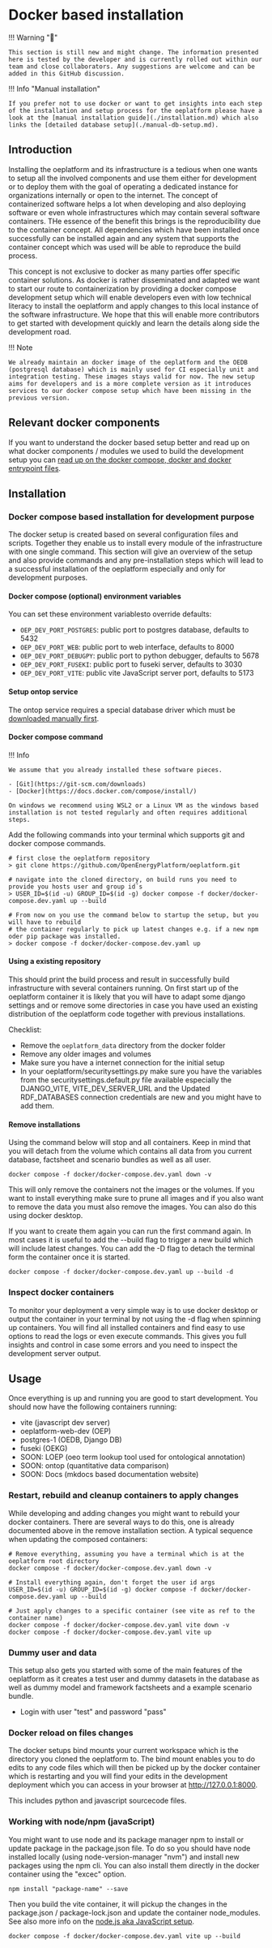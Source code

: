 # Docker based installation

!!! Warning "🚧"

    This section is still new and might change. The information presented here is tested by the developer and is currently rolled out within our team and close collaborators. Any suggestions are welcome and can be added in this GitHub discussion.

!!! Info "Manual installation"

    If you prefer not to use docker or want to get insights into each step of the installation and setup process for the oeplatform please have a look at the [manual installation guide](./installation.md) which also links the [detailed database setup](./manual-db-setup.md).

## Introduction

Installing the oeplatform and its infrastructure is a tedious when one wants to
setup all the involved components and use them either for development or to
deploy them with the goal of operating a dedicated instance for organizations
internally or open to the internet. The concept of containerized software helps
a lot when developing and also deploying software or even whole infrastructures
which may contain several software containers. THe essence of the benefit this
brings is the reproducibility due to the container concept. All dependencies
which have been installed once successfully can be installed again and any
system that supports the container concept which was used will be able to
reproduce the build process.

This concept is not exclusive to docker as many parties offer specific container
solutions. As docker is rather disseminated and adapted we want to start our
route to containerization by providing a docker compose development setup which
will enable developers even with low technical literacy to install the
oeplatform and apply changes to this local instance of the software
infrastructure. We hope that this will enable more contributors to get started
with development quickly and learn the details along side the development road.

!!! Note

    We already maintain an docker image of the oeplatform and the OEDB (postgresql database) which is mainly used for CI especially unit and integration testing. These images stays valid for now. The new setup aims for developers and is a more complete version as it introduces services to our docker compose setup which have been missing in the previous version.

## Relevant docker components

If you want to understand the docker based setup better and read up on what
docker components / modules we used to build the development setup you can
[read up on the docker compose, docker and docker entrypoint files](../context/docker.md).

## Installation

### Docker compose based installation for development purpose

The docker setup is created based on several configuration files and scripts.
Together they enable us to install every module of the infrastructure with one
single command. This section will give an overview of the setup and also provide
commands and any pre-installation steps which will lead to a successful
installation of the oeplatform especially and only for development purposes.

#### Docker compose (optional) environment variables

You can set these environment variablesto override defaults:

- `OEP_DEV_PORT_POSTGRES`: public port to postgres database, defaults to 5432
- `OEP_DEV_PORT_WEB`: public port to web interface, defaults to 8000
- `OEP_DEV_PORT_DEBUGPY`: public port to python debugger, defaults to 5678
- `OEP_DEV_PORT_FUSEKI`: public port to fuseki server, defaults to 3030
- `OEP_DEV_PORT_VITE`: public vite JavaScript server port, defaults to 5173

#### Setup ontop service

The ontop service requires a special database driver which must be
[downloaded manually first](./setuo-ontop.md).

#### Docker compose command

!!! Info

    We assume that you already installed these software pieces.

    - [Git](https://git-scm.com/downloads)
    - [Docker](https://docs.docker.com/compose/install/)

    On windows we recommend using WSL2 or a Linux VM as the windows based installation is not tested regularly and often requires additional steps.

Add the following commands into your terminal which supports git and docker
compose commands.

    # first close the oeplatform repository
    > git clone https://github.com/OpenEnergyPlatform/oeplatform.git

    # navigate into the cloned directory, on build runs you need to provide you hosts user and group id´s
    > USER_ID=$(id -u) GROUP_ID=$(id -g) docker compose -f docker/docker-compose.dev.yaml up --build

    # From now on you use the command below to startup the setup, but you will have to rebuild
    # the container regularly to pick up latest changes e.g. if a new npm oder pip package was installed.
    > docker compose -f docker/docker-compose.dev.yaml up

#### Using a existing repository

This should print the build process and result in successfully build
infrastructure with several containers running. On first start up of the
oeplatform container it is likely that you will have to adapt some django
settings and or remove some directories in case you have used an existing
distribution of the oeplatform code together with previous installations.

Checklist:

- Remove the `oeplatform_data` directory from the docker folder
- Remove any older images and volumes
- Make sure you have a internet connection for the initial setup
- In your oeplatform/securitysettings.py make sure you have the variables from
  the securitysettings.default.py file available especially the DJANGO_VITE,
  VITE_DEV_SERVER_URL and the Updated RDF_DATABASES connection credentials are
  new and you might have to add them.

#### Remove installations

Using the command below will stop and all containers. Keep in mind that you will
detach from the volume which contains all data from you current database,
factsheet and scenario bundles as well as all user.

    docker compose -f docker/docker-compose.dev.yaml down -v

This will only remove the containers not the images or the volumes. If you want
to install everything make sure to prune all images and if you also want to
remove the data you must also remove the images. You can also do this using
docker desktop.

If you want to create them again you can run the first command again. In most
cases it is useful to add the --build flag to trigger a new build which will
include latest changes. You can add the -D flag to detach the terminal form the
container once it is started.

    docker compose -f docker/docker-compose.dev.yaml up --build -d

### Inspect docker containers

To monitor your deployment a very simple way is to use docker desktop or output
the container in your terminal by not using the -d flag when spinning up
containers. You will find all installed containers and find easy to use options
to read the logs or even execute commands. This gives you full insights and
control in case some errors and you need to inspect the development server
output.

## Usage

Once everything is up and running you are good to start development. You should
now have the following containers running:

- vite (javascript dev server)
- oeplatform-web-dev (OEP)
- postgres-1 (OEDB, Django DB)
- fuseki (OEKG)
- SOON: LOEP (oeo term lookup tool used for ontological annotation)
- SOON: ontop (quantitative data comparison)
- SOON: Docs (mkdocs based documentation website)

### Restart, rebuild and cleanup containers to apply changes

While developing and adding changes you might want to rebuild your docker
containers. There are several ways to do this, one is already documented above
in the remove installation section. A typical sequence when updating the
composed containers:

    # Remove everything, assuming you have a terminal which is at the oeplatform root directory
    docker compose -f docker/docker-compose.dev.yaml down -v

    # Install everything again, don't forget the user id args
    USER_ID=$(id -u) GROUP_ID=$(id -g) docker compose -f docker/docker-compose.dev.yaml up --build

    # Just apply changes to a specific container (see vite as ref to the container name)
    docker compose -f docker/docker-compose.dev.yaml vite down -v
    docker compose -f docker/docker-compose.dev.yaml vite up

### Dummy user and data

This setup also gets you started with some of the main features of the
oeplatform as it creates a test user and dummy datasets in the database as well
as dummy model and framework factsheets and a example scenario bundle.

- Login with user "test" and password "pass"

### Docker reload on files changes

The docker setups bind mounts your current workspace which is the directory you
cloned the oeplatform to. The bind mount enables you to do edits to any code
files which will then be picked up by the docker container which is restarting
and you will find your edits in the development deployment which you can access
in your browser at <http://127.0.0.1:8000>.

This includes python and javascript sourcecode files.

### Working with node/npm (javaScript)

You might want to use node and its package manager npm to install or update
package in the package.json file. To do so you should have node installed
locally (using node-version-manager "nvm") and install new packages using the
npm cli. You can also install them directly in the docker container using the
"excec" option.

    npm install "package-name" --save

Then you build the vite container, it will pickup the changes in the
package.json / package-lock.json and update the container node_modules. See also
more info on the [node.js aka JavaScript setup](./nodejs.md).

    docker compose -f docker/docker-compose.dev.yaml vite up --build
